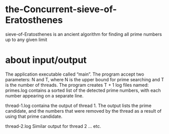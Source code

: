 # the-Concurrent-sieve-of-Eratosthenes
sieve-of-Eratosthenes is an ancient algorithm for finding all prime numbers up to any given limit 

# about input/output
The application executable called “main”. The program accept two parameters:
N and T, where N is the upper bound for prime searching and T is the number of threads. The
program creates T + 1 log files named:
primes.log contains a sorted list of the detected prime numbers, with each number appearing on a separate line.

thread-1.log containa the output of thread 1. The output lists the prime candidate,
and the numbers that were removed by the thread as a result of using that prime candidate.

thread-2.log Similar output for thread 2
... etc.

